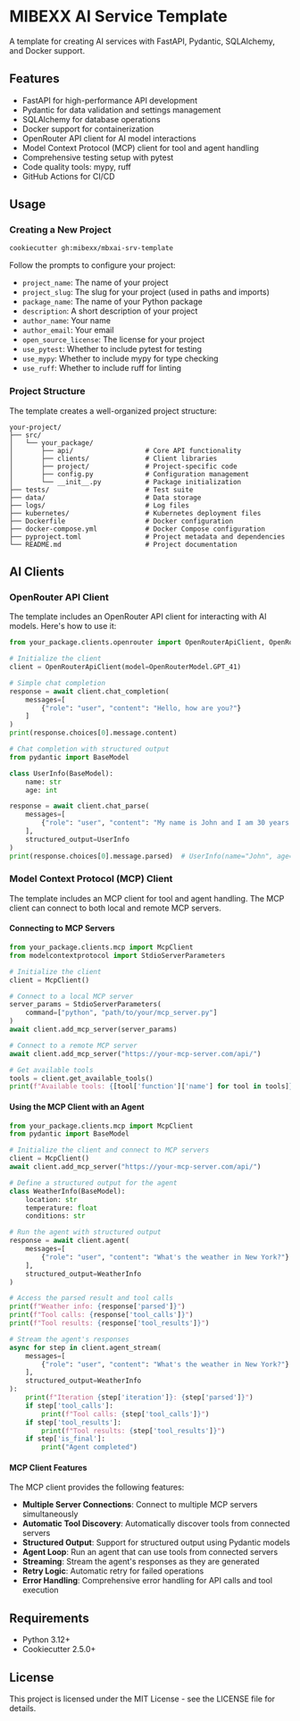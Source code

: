 # MIBEXX AI Service Template

A template for creating AI services with FastAPI, Pydantic, SQLAlchemy, and Docker support.

## Features

- FastAPI for high-performance API development
- Pydantic for data validation and settings management
- SQLAlchemy for database operations
- Docker support for containerization
- OpenRouter API client for AI model interactions
- Model Context Protocol (MCP) client for tool and agent handling
- Comprehensive testing setup with pytest
- Code quality tools: mypy, ruff
- GitHub Actions for CI/CD

## Usage

### Creating a New Project

```bash
cookiecutter gh:mibexx/mbxai-srv-template
```

Follow the prompts to configure your project:

- `project_name`: The name of your project
- `project_slug`: The slug for your project (used in paths and imports)
- `package_name`: The name of your Python package
- `description`: A short description of your project
- `author_name`: Your name
- `author_email`: Your email
- `open_source_license`: The license for your project
- `use_pytest`: Whether to include pytest for testing
- `use_mypy`: Whether to include mypy for type checking
- `use_ruff`: Whether to include ruff for linting

### Project Structure

The template creates a well-organized project structure:

```
your-project/
├── src/
│   └── your_package/
│       ├── api/                  # Core API functionality
│       ├── clients/              # Client libraries
│       ├── project/              # Project-specific code
│       ├── config.py             # Configuration management
│       └── __init__.py           # Package initialization
├── tests/                        # Test suite
├── data/                         # Data storage
├── logs/                         # Log files
├── kubernetes/                   # Kubernetes deployment files
├── Dockerfile                    # Docker configuration
├── docker-compose.yml            # Docker Compose configuration
├── pyproject.toml                # Project metadata and dependencies
└── README.md                     # Project documentation
```

## AI Clients

### OpenRouter API Client

The template includes an OpenRouter API client for interacting with AI models. Here's how to use it:

```python
from your_package.clients.openrouter import OpenRouterApiClient, OpenRouterModel

# Initialize the client
client = OpenRouterApiClient(model=OpenRouterModel.GPT_41)

# Simple chat completion
response = await client.chat_completion(
    messages=[
        {"role": "user", "content": "Hello, how are you?"}
    ]
)
print(response.choices[0].message.content)

# Chat completion with structured output
from pydantic import BaseModel

class UserInfo(BaseModel):
    name: str
    age: int

response = await client.chat_parse(
    messages=[
        {"role": "user", "content": "My name is John and I am 30 years old."}
    ],
    structured_output=UserInfo
)
print(response.choices[0].message.parsed)  # UserInfo(name="John", age=30)
```

### Model Context Protocol (MCP) Client

The template includes an MCP client for tool and agent handling. The MCP client can connect to both local and remote MCP servers.

#### Connecting to MCP Servers

```python
from your_package.clients.mcp import McpClient
from modelcontextprotocol import StdioServerParameters

# Initialize the client
client = McpClient()

# Connect to a local MCP server
server_params = StdioServerParameters(
    command=["python", "path/to/your/mcp_server.py"]
)
await client.add_mcp_server(server_params)

# Connect to a remote MCP server
await client.add_mcp_server("https://your-mcp-server.com/api/")

# Get available tools
tools = client.get_available_tools()
print(f"Available tools: {[tool['function']['name'] for tool in tools]}")
```

#### Using the MCP Client with an Agent

```python
from your_package.clients.mcp import McpClient
from pydantic import BaseModel

# Initialize the client and connect to MCP servers
client = McpClient()
await client.add_mcp_server("https://your-mcp-server.com/api/")

# Define a structured output for the agent
class WeatherInfo(BaseModel):
    location: str
    temperature: float
    conditions: str

# Run the agent with structured output
response = await client.agent(
    messages=[
        {"role": "user", "content": "What's the weather in New York?"}
    ],
    structured_output=WeatherInfo
)

# Access the parsed result and tool calls
print(f"Weather info: {response['parsed']}")
print(f"Tool calls: {response['tool_calls']}")
print(f"Tool results: {response['tool_results']}")

# Stream the agent's responses
async for step in client.agent_stream(
    messages=[
        {"role": "user", "content": "What's the weather in New York?"}
    ],
    structured_output=WeatherInfo
):
    print(f"Iteration {step['iteration']}: {step['parsed']}")
    if step['tool_calls']:
        print(f"Tool calls: {step['tool_calls']}")
    if step['tool_results']:
        print(f"Tool results: {step['tool_results']}")
    if step['is_final']:
        print("Agent completed")
```

#### MCP Client Features

The MCP client provides the following features:

- **Multiple Server Connections**: Connect to multiple MCP servers simultaneously
- **Automatic Tool Discovery**: Automatically discover tools from connected servers
- **Structured Output**: Support for structured output using Pydantic models
- **Agent Loop**: Run an agent that can use tools from connected servers
- **Streaming**: Stream the agent's responses as they are generated
- **Retry Logic**: Automatic retry for failed operations
- **Error Handling**: Comprehensive error handling for API calls and tool execution

## Requirements

- Python 3.12+
- Cookiecutter 2.5.0+

## License

This project is licensed under the MIT License - see the LICENSE file for details.

